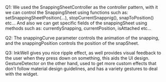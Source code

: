 Q1: 	We used the SnappingSheetController as the controller pattern, with it we can control the
        SnappingSheet using functions such as: setSnappingSheetPosition(...), stopCurrentSnappnig(),
        snapToPosition() etc... And also we can get specific fields of the snappingSheet using methods
        such as: currentlySnapping, currentPosition, isAttached etc...

Q2:	    The snappingCurve parameter controls the animation of the snapping, and the snappingPosition
        controls the position of the snapSheet.

Q3:	    InkWell gives you nice ripple effect, as well provides visual feedback to the user when they
        press down on something, this aids the UI design.
        GestureDetector on the other hand, used to get more custom effects that don't follow material
        design guidelines, and has a variety gestures to deal with the widget.